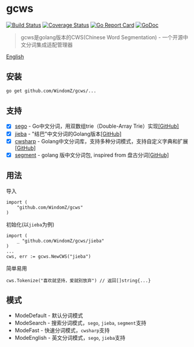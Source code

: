 # gcws

[![Build Status](https://travis-ci.org/WindomZ/gcws.svg?branch=master)](https://travis-ci.org/WindomZ/gcws)
[![Coverage Status](https://coveralls.io/repos/github/WindomZ/gcws/badge.svg?branch=master)](https://coveralls.io/github/WindomZ/gcws?branch=master)
[![Go Report Card](https://goreportcard.com/badge/github.com/WindomZ/gcws)](https://goreportcard.com/report/github.com/WindomZ/gcws)
[![GoDoc](https://godoc.org/github.com/WindomZ/gcws?status.svg)](https://godoc.org/github.com/WindomZ/gcws)

> gcws是golang版本的CWS(Chinese Word Segmentation) - 一个开源中文分词集成适配管理器

[English](README_en.md)

## 安装
```bash
go get github.com/WindomZ/gcws/...
```

## 支持
- [x] [sego](https://github.com/WindomZ/gcws/tree/master/sego) - Go中文分词，用双数组trie（Double-Array Trie）实现[[GitHub]](https://github.com/huichen/sego)
- [x] [jieba](https://github.com/WindomZ/gcws/tree/master/jieba) - "结巴"中文分词的Golang版本[[GitHub]](https://github.com/yanyiwu/gojieba)
- [x] [cwsharp](https://github.com/WindomZ/gcws/tree/master/cwsharp) - Golang中文分词库，支持多种分词模式，支持自定义字典和扩展[[GitHub]](https://github.com/zhengchun/cwsharp-go)
- [x] [segment](https://github.com/WindomZ/gcws/tree/master/segment) - golang 版中文分词包, inspired from 盘古分词[[GitHub]](https://github.com/WindomZ/gosegment)

## 用法
导入
```
import (
    "github.com/WindomZ/gcws"
)
```

初始化(以`jieba`为例)
```
import (
    _ "github.com/WindomZ/gcws/jieba"
)
...
cws, err := gcws.NewCWS("jieba")
```

简单易用
```
cws.Tokenize("喜欢就坚持，爱就别放弃") // 返回[]string{...}
```

## 模式
- ModeDefault - 默认分词模式
- ModeSearch - 搜索分词模式，`sego`, `jieba`, `segment`支持
- ModeFast - 快速分词模式，`cwsharp`支持
- ModeEnglish - 英文分词模式，`sego`, `jieba`支持
